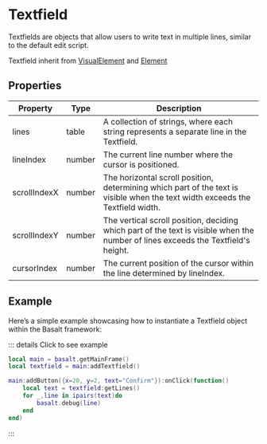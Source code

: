 # Textfield

Textfields are objects that allow users to write text in multiple lines, similar to the default edit script.

Textfield inherit from [VisualElement](visualelement) and [Element](element)

## Properties

|Property|Type|Description|
|---|---|---|
|lines|table|A collection of strings, where each string represents a separate line in the Textfield.
|lineIndex|number|The current line number where the cursor is positioned.
|scrollIndexX|number|The horizontal scroll position, determining which part of the text is visible when the text width exceeds the Textfield width.
|scrollIndexY|number|The vertical scroll position, deciding which part of the text is visible when the number of lines exceeds the Textfield's height.
|cursorIndex|number|The current position of the cursor within the line determined by lineIndex.

## Example

Here’s a simple example showcasing how to instantiate a Textfield object within the Basalt framework:

::: details Click to see example
```lua
local main = basalt.getMainFrame()
local textfield = main:addTextfield()

main:addButton({x=20, y=2, text="Confirm"}):onClick(function()
    local text = textfield:getLines()
    for _,line in ipairs(text)do
        basalt.debug(line)
    end
end)
```
:::

